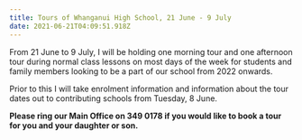 ```yaml
---
title: Tours of Whanganui High School, 21 June - 9 July
date: 2021-06-21T04:09:51.918Z
---
```

From 21 June to 9 July, I will be holding one morning tour and one afternoon tour during normal class lessons on most days of the week for students and family members looking to be a part of our school from 2022 onwards.  

Prior to this I will take enrolment information and information about the tour dates out to contributing schools from Tuesday, 8 June.  

**Please ring our Main Office on 349 0178 if you would like to book a tour for you and your daughter or son.**
